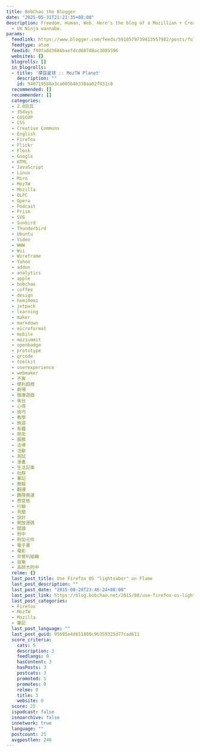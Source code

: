 ```yaml
---
title: BobChao the Blogger
date: "2025-05-31T21:21:35+08:00"
description: Freedom, Human, Web. Here's the blog of a Mozillian + Creative Commoner
  + UX Ninja wannabe.
params:
  feedlink: https://www.blogger.com/feeds/5918579739413557982/posts/full/-/MozTW
  feedtype: atom
  feedid: f49fa8d3686baefdcd607d8ac3085596
  websites: {}
  blogrolls: []
  in_blogrolls:
  - title: '摩茲星球 :: MozTW Planet'
    description: ""
    id: 9407195b8a3ca005b4b330aa02f931c8
  recommended: []
  recommender: []
  categories:
  - 2.0玩具
  - 35days
  - COSCUP
  - CSS
  - Creative Commons
  - English
  - Firefox
  - Flickr
  - Flock
  - Google
  - HTML
  - JavaScript
  - Linux
  - Miro
  - MozTW
  - Mozilla
  - OLPC
  - Opera
  - Podcast
  - Prism
  - SVG
  - Sunbird
  - Thunderbird
  - Ubuntu
  - Video
  - WWW
  - Wii
  - Wireframe
  - Yahoo
  - addon
  - analytics
  - apple
  - bobchao
  - coffee
  - design
  - hemidemi
  - jetpack
  - learning
  - maker
  - markdown
  - microformat
  - mobile
  - mozsummit
  - openbadge
  - prototype
  - qrcode
  - toolkit
  - userexperience
  - webmaker
  - 不爽
  - 便利超商
  - 劇場
  - 團康遊戲
  - 後台
  - 心得
  - 技巧
  - 教學
  - 旅遊
  - 有趣
  - 朋友
  - 服務
  - 法律
  - 活動
  - 測試
  - 漫畫
  - 生活記事
  - 社群
  - 筆記
  - 簡報
  - 翻譯
  - 聽障奧運
  - 菩提居
  - 行銷
  - 見聞
  - 設計
  - 開放源碼
  - 閱讀
  - 附中
  - 附加元件
  - 電子書
  - 電影
  - 非營利組織
  - 音樂
  - 高師大附中
  relme: {}
  last_post_title: Use Firefox OS "lightsaber" on Flame
  last_post_description: ""
  last_post_date: "2015-08-28T23:46:24+08:00"
  last_post_link: https://blog.bobchao.net/2015/08/use-firefox-os-lightsaber-on-flame.html
  last_post_categories:
  - Firefox
  - MozTW
  - Mozilla
  - 筆記
  last_post_language: ""
  last_post_guid: 95695e4d651880c9b359325d77cad611
  score_criteria:
    cats: 5
    description: 3
    feedlangs: 0
    hasContent: 3
    hasPosts: 3
    postcats: 3
    promoted: 5
    promotes: 0
    relme: 0
    title: 3
    website: 0
  score: 25
  ispodcast: false
  isnoarchive: false
  innetwork: true
  language: ""
  postcount: 25
  avgpostlen: 246
---
```

